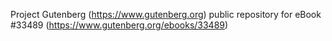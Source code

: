 Project Gutenberg (https://www.gutenberg.org) public repository for eBook #33489 (https://www.gutenberg.org/ebooks/33489)
